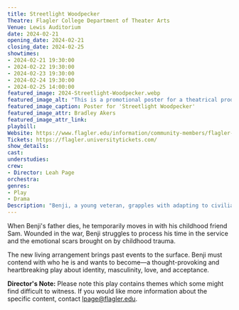 ```yaml
---
title: Streetlight Woodpecker
Theatre: Flagler College Department of Theater Arts
Venue: Lewis Auditorium
date: 2024-02-21
opening_date: 2024-02-21
closing_date: 2024-02-25
showtimes:
- 2024-02-21 19:30:00
- 2024-02-22 19:30:00
- 2024-02-23 19:30:00
- 2024-02-24 19:30:00
- 2024-02-25 14:00:00
featured_image: 2024-Streetlight-Woodpecker.webp
featured_image_alt: "This is a promotional poster for a theatrical production titled 'Streetlight Woodpecker' by Flagler College Department of Performing Arts. The poster features a stylized silhouette of a person in profile with an upraised arm, which transitions into the shape of a woodpecker. The background is in shades of dark red and brown, with the appearance of a textured, grunge overlay. The title 'STREETLIGHT WOODPECKER' is prominent in large, distressed typography. Below, it reads 'Written by Shawn Fisher' and 'Directed by Leah Page', with performance dates from February 21 to 25, 2024. The poster includes contact information for the box office and ticket prices, along with the Flagler College logo and the address of the venue at the bottom."
featured_image_caption: Poster for 'Streetlight Woodpecker'
featured_image_attr: Bradley Akers
featured_image_attr_link:
playbill:
Website: https://www.flagler.edu/information/community-members/flagler-college-theatre-productions
Tickets: https://flagler.universitytickets.com/
show_details:
cast:
understudies:
crew:
- Director: Leah Page
orchestra:
genres:
- Play
- Drama
Description: "Benji, a young veteran, grapples with adapting to civilian life and mending relationships in his hometown, where the past is inescapable."
---
```

When Benji's father dies, he temporarily moves in with his childhood friend Sam. Wounded in the war, Benji struggles to process his time in the service and the emotional scars brought on by childhood trauma.

The new living arrangement brings past events to the surface. Benji must contend with who he is and wants to become—a thought-provoking and heartbreaking play about identity, masculinity, love, and acceptance.

**Director's Note:** Please note this play contains themes which some might find difficult to witness. If you would like more information about the specific content, contact lpage@flagler.edu.
